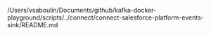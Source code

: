 /Users/vsaboulin/Documents/github/kafka-docker-playground/scripts/../connect/connect-salesforce-platform-events-sink/README.md